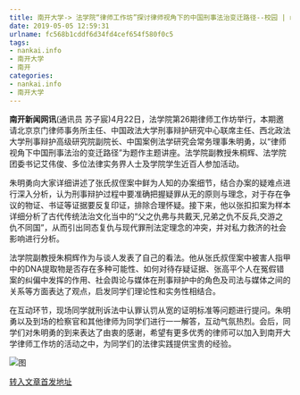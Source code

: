 ```yaml
---
title: 南开大学-> 法学院“律师工作坊”探讨律师视角下的中国刑事法治变迁路径--校园 | nankai.info
date: 2019-05-05 12:59:31
urlname: fc568b1cddf6d34fd4cef654f580f0c5
tags: 
- nankai.info
- 南开大学
- 南开
categories:
- nankai.info
- 南开大学
---
```


**南开新闻网讯**(通讯员 苏子宸)4月22日，法学院第26期律师工作坊举行，本期邀请北京京门律师事务所主任、中国政法大学刑事辩护研究中心联席主任、西北政法大学刑事辩护高级研究院副院长、中国案例法学研究会常务理事朱明勇，以“律师视角下中国刑事法治的变迁路径”为题作主题讲座。法学院副教授朱桐辉、法学院团委书记艾伟俊、多位法律实务界人士及学院学生近百人参加活动。

朱明勇向大家详细讲述了张氏叔侄案中鲜为人知的办案细节，结合办案的疑难点进行深入分析，认为刑事辩护过程中要准确把握疑罪从无的原则与理念，对于存在争议的物证、书证等证据要反复印证，排除合理怀疑。接下来，他以张扣扣案为样本详细分析了古代传统法治文化当中的“父之仇弗与共戴天,兄弟之仇不反兵,交游之仇不同国”，从而引出同态复仇与现代罪刑法定理念的冲突，并对私力救济的社会影响进行分析。

法学院副教授朱桐辉作为与谈人发表了自己的看法。他从张氏叔侄案中被害人指甲中的DNA提取物是否存在多种可能性、如何对待存疑证据、张高平个人在冤假错案的纠偏中发挥的作用、社会舆论与媒体在刑事辩护中的角色及司法与媒体之间的关系等方面表达了观点，启发同学们理论性和实务性相结合。

在互动环节，现场同学就刑诉法中认罪认罚从宽的证明标准等问题进行提问。朱明勇以及到场的检察官和其他律师为同学们进行一一解答，互动气氛热烈。会后，同学们对朱明勇的到来表达了由衷的感谢，希望有更多优秀的律师可以加入到南开大学律师工作坊的活动之中，为同学们的法律实践提供宝贵的经验。

![图](http://news.nankai.edu.cn/pic/0/00/35/20/352064_150941.jpg)

[转入文章首发地址](http://news.nankai.edu.cn/qqxy/system/2019/05/03/000448575.shtml)